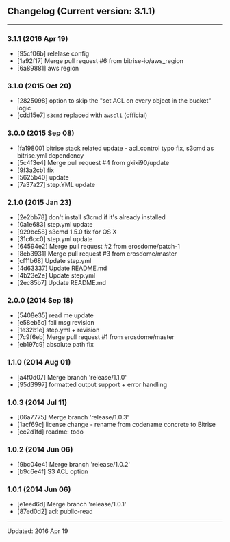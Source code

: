 ## Changelog (Current version: 3.1.1)

-----------------

### 3.1.1 (2016 Apr 19)

* [95cf06b] relelase config
* [1a92f17] Merge pull request #6 from bitrise-io/aws_region
* [6a89881] aws region

### 3.1.0 (2015 Oct 20)

* [2825098] option to skip the "set ACL on every object in the bucket" logic
* [cdd15e7] `s3cmd` replaced with `awscli` (official)

### 3.0.0 (2015 Sep 08)

* [fa19800] bitrise stack related update - acl_control typo fix, s3cmd as bitrise.yml dependency
* [5c4f3e4] Merge pull request #4 from gkiki90/update
* [9f3a2cb] fix
* [5625b40] update
* [7a37a27] step.YML update

### 2.1.0 (2015 Jan 23)

* [2e2bb78] don't install s3cmd if it's already installed
* [0a1e683] step.yml update
* [929bc58] s3cmd 1.5.0 fix for OS X
* [31c6cc0] step.yml update
* [64594e2] Merge pull request #2 from erosdome/patch-1
* [8eb3931] Merge pull request #3 from erosdome/master
* [cf11b68] Update step.yml
* [4d63337] Update README.md
* [4b23e2e] Update step.yml
* [2ec85b7] Update README.md

### 2.0.0 (2014 Sep 18)

* [5408e35] read me update
* [e58eb5c] fail msg revision
* [1e32b1e] step.yml + revision
* [7c9f6eb] Merge pull request #1 from erosdome/master
* [eb197c9] absolute path fix

### 1.1.0 (2014 Aug 01)

* [a4f0d07] Merge branch 'release/1.1.0'
* [95d3997] formatted output support + error handling

### 1.0.3 (2014 Jul 11)

* [06a7775] Merge branch 'release/1.0.3'
* [1acf69c] license change - rename from codename concrete to Bitrise
* [ec2d1fd] readme: todo

### 1.0.2 (2014 Jun 06)

* [9bc04e4] Merge branch 'release/1.0.2'
* [b9c6e4f] S3 ACL option

### 1.0.1 (2014 Jun 06)

* [e1eed6d] Merge branch 'release/1.0.1'
* [87ed0d2] acl: public-read

-----------------

Updated: 2016 Apr 19